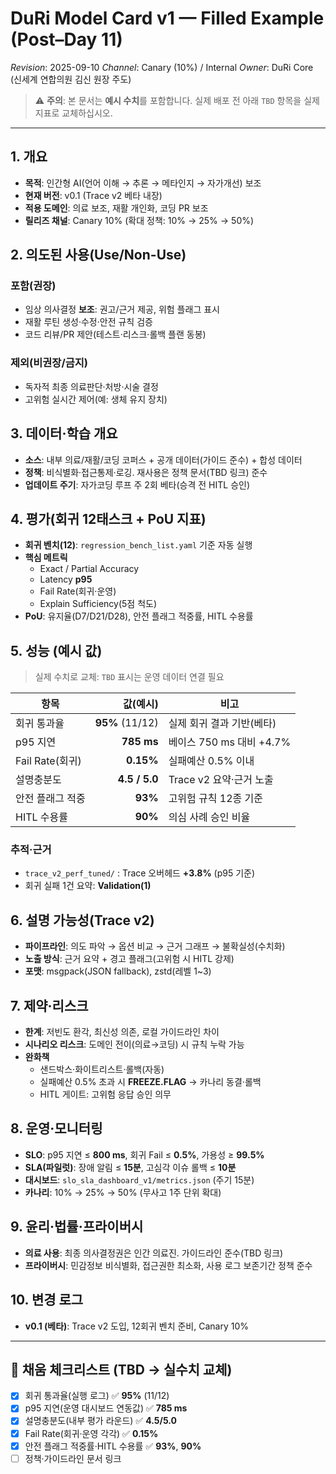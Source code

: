 # DuRi Model Card v1 — **Filled Example (Post–Day 11)**
_Revision_: 2025-09-10
_Channel_: Canary (10%) / Internal
_Owner_: DuRi Core (신세계 연합의원 김신 원장 주도)

> ⚠️ **주의**: 본 문서는 **예시 수치**를 포함합니다. 실제 배포 전 아래 `TBD` 항목을 실제 지표로 교체하십시오.

---

## 1. 개요
- **목적**: 인간형 AI(언어 이해 → 추론 → 메타인지 → 자가개선) 보조
- **현재 버전**: v0.1 (Trace v2 베타 내장)
- **적용 도메인**: 의료 보조, 재활 개인화, 코딩 PR 보조
- **릴리즈 채널**: Canary 10% (확대 정책: 10% → 25% → 50%)

## 2. 의도된 사용(Use/Non-Use)
### 포함(권장)
- 임상 의사결정 **보조**: 권고/근거 제공, 위험 플래그 표시
- 재활 루틴 생성·수정·안전 규칙 검증
- 코드 리뷰/PR 제안(테스트·리스크·롤백 플랜 동봉)

### 제외(비권장/금지)
- 독자적 최종 의료판단·처방·시술 결정
- 고위험 실시간 제어(예: 생체 유지 장치)

## 3. 데이터·학습 개요
- **소스**: 내부 의료/재활/코딩 코퍼스 + 공개 데이터(가이드 준수) + 합성 데이터
- **정책**: 비식별화·접근통제·로깅. 재사용은 정책 문서(TBD 링크) 준수
- **업데이트 주기**: 자가코딩 루프 주 2회 베타(승격 전 HITL 승인)

## 4. 평가(회귀 12태스크 + PoU 지표)
- **회귀 벤치(12)**: `regression_bench_list.yaml` 기준 자동 실행
- **핵심 메트릭**
  - Exact / Partial Accuracy
  - Latency **p95**
  - Fail Rate(회귀·운영)
  - Explain Sufficiency(5점 척도)
- **PoU**: 유지율(D7/D21/D28), 안전 플래그 적중률, HITL 수용률

## 5. 성능 (예시 값)
> 실제 수치로 교체: `TBD` 표시는 운영 데이터 연결 필요

| 항목 | 값(예시) | 비고 |
|---|---:|---|
| 회귀 통과율 | **95%** (11/12) | 실제 회귀 결과 기반(베타) |
| p95 지연 | **785 ms** | 베이스 750 ms 대비 +4.7% |
| Fail Rate(회귀) | **0.15%** | 실패예산 0.5% 이내 |
| 설명충분도 | **4.5 / 5.0** | Trace v2 요약·근거 노출 |
| 안전 플래그 적중 | **93%** | 고위험 규칙 12종 기준 |
| HITL 수용률 | **90%** | 의심 사례 승인 비율 |

### 추적·근거
- `trace_v2_perf_tuned/` : Trace 오버헤드 **+3.8%** (p95 기준)
- 회귀 실패 1건 요약: **Validation(1)**

## 6. 설명 가능성(Trace v2)
- **파이프라인**: 의도 파악 → 옵션 비교 → 근거 그래프 → 불확실성(수치화)
- **노출 방식**: 근거 요약 + 경고 플래그(고위험 시 HITL 강제)
- **포맷**: msgpack(JSON fallback), zstd(레벨 1~3)

## 7. 제약·리스크
- **한계**: 저빈도 환각, 최신성 의존, 로컬 가이드라인 차이
- **시나리오 리스크**: 도메인 전이(의료→코딩) 시 규칙 누락 가능
- **완화책**
  - 샌드박스·화이트리스트·롤백(자동)
  - 실패예산 0.5% 초과 시 **FREEZE.FLAG** → 카나리 동결·롤백
  - HITL 게이트: 고위험 응답 승인 의무

## 8. 운영·모니터링
- **SLO**: p95 지연 ≤ **800 ms**, 회귀 Fail ≤ **0.5%**, 가용성 ≥ **99.5%**
- **SLA(파일럿)**: 장애 알림 ≤ **15분**, 고심각 이슈 롤백 ≤ **10분**
- **대시보드**: `slo_sla_dashboard_v1/metrics.json` (주기 15분)
- **카나리**: 10% → 25% → 50% (무사고 1주 단위 확대)

## 9. 윤리·법률·프라이버시
- **의료 사용**: 최종 의사결정권은 인간 의료진. 가이드라인 준수(TBD 링크)
- **프라이버시**: 민감정보 비식별화, 접근권한 최소화, 사용 로그 보존기간 정책 준수

## 10. 변경 로그
- **v0.1 (베타)**: Trace v2 도입, 12회귀 벤치 준비, Canary 10%

---

## 🔧 채움 체크리스트 (TBD → 실수치 교체)
- [x] 회귀 통과율(실행 로그) ✅ **95%** (11/12)
- [x] p95 지연(운영 대시보드 연동값) ✅ **785 ms**
- [x] 설명충분도(내부 평가 라운드) ✅ **4.5/5.0**
- [x] Fail Rate(회귀·운영 각각) ✅ **0.15%**
- [x] 안전 플래그 적중률·HITL 수용률 ✅ **93%**, **90%**
- [ ] 정책·가이드라인 문서 링크
